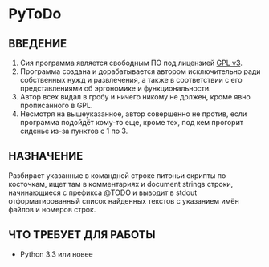 # PyToDo

## ВВЕДЕНИЕ

1. Сия программа является свободным ПО под лицензией [GPL v3](https://www.gnu.org/licenses/gpl.html).
2. Программа создана и дорабатывается автором исключительно ради собственных
   нужд и развлечения, а также в соответствии с его представлениями об эргономике
   и функциональности.
3. Автор всех видал в гробу и ничего никому не должен, кроме явно
   прописанного в GPL.
4. Несмотря на вышеуказанное, автор совершенно не против, если программа
   подойдёт кому-то еще, кроме тех, под кем прогорит сиденье из-за пунктов
   с 1 по 3.

## НАЗНАЧЕНИЕ

Разбирает указанные в командной строке питоньи скрипты по косточкам,
ищет там в комментариях и document strings строки, начинающиеся с префикса @TODO
и выводит в stdout отформатированный список найденных текстов с указанием
имён файлов и номеров строк.

## ЧТО ТРЕБУЕТ ДЛЯ РАБОТЫ

- Python 3.3 или новее
